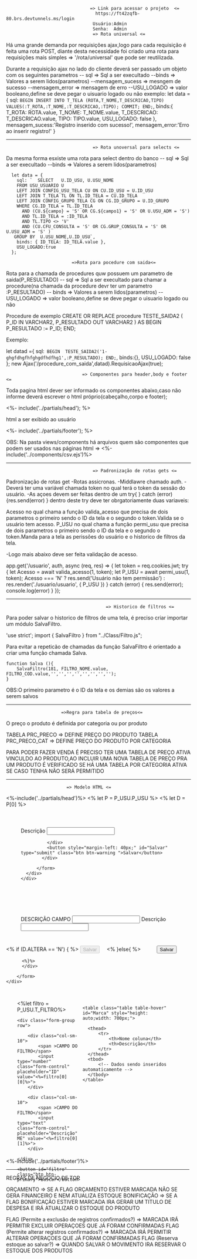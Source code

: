                                    => Link para acessar o projeto  <=
                                      https://ft42zqfb-80.brs.devtunnels.ms/login
                                     Usuário:Admin
                                     Senha:  Admin
                                     => Rota universal <=        

Há uma grande demanda por requisições ajax,logo para cada requisição é feita uma rota POST,
diante desta necessidade foi criado uma rota para requisições mais simples => '/rota/universal'
que pode ser reutilizada.

Durante a requisição ajax no lado do cliente deverá ser passado um objeto com os seguintes parametros
-- sql => Sql a ser execultado
--binds => Valores a serem lidos(parametros)
--mensagem_sucess => mesngem de sucesso
--mensagem_error  => mensagem de erro
--USU_LOGADO  => valor booleano,define se deve pegar o uisuario logado ou não
exemplo:
            let data = {
                sql: `BEGIN
                INSERT INTO T_TELA (ROTA,T_NOME,T_DESCRICAO,TIPO) VALUES(:T_ROTA,:T_NOME,:T_DESCRICAO,:TIPO);
                COMMIT;
                END;`,
                binds:{
                    T_ROTA: ROTA.value,
                    T_NOME: T_NOME.value,
                    T_DESCRICAO:  T_DESCRICAO.value,
                    TIPO: TIPO.value,
                    USU_LOGADO: false
                  },
                  mensagem_sucess:'Registro inserido com sucesso!',
                  mensagem_error:'Erro ao inserir registro!'
            }


----------------------------------------------------------------------------------------------------------------------------------------
                                     => Rota unoversal para selects <=   

Da mesma forma esxiste uma rota para select dentro do banco
-- sql => Sql a ser execultado
--binds => Valores a serem lidos(parametros)


      let data = {
        sql: `  SELECT   U.ID_USU, U.USU_NOME
        FROM USU_USUARIO U
        LEFT JOIN CONFIG_USU_TELA CU ON CU.ID_USU = U.ID_USU
        LEFT JOIN T_TELA TL ON TL.ID_TELA = CU.ID_TELA
        LEFT JOIN CONFIG_GRUPO_TELA CG ON CG.ID_GRUPO = U.ID_GRUPO
        WHERE CG.ID_TELA = TL.ID_TELA
          AND (CU.${campo} = 'S' OR CG.${campo1} = 'S' OR U.USU_ADM = 'S')
          AND TL.ID_TELA = :ID_TELA
          AND TL.TIPO <> 'V'
          AND (CU.CFU_CONSULTA = 'S' OR CG.GRUP_CONSULTA = 'S' OR U.USU_ADM = 'S' )
       GROUP BY  U.USU_NOME,U.ID_USU`,
        binds: { ID_TELA: ID_TELA.value },
        USU_LOGADO:true
      };
<!-- ------------------------------------------------------------------------------------ -->
                             =>Rota para pocedure com saida<=
Rota para a chamada de procedures quw possuem um parametro de saida(P_RESULTADO)
-- sql => Sql a ser execultado para chamar a procedure(na chamada da procedure devr ter um parametro :P_RESULTADO)
-- binds => Valores a serem lidos(parametros)
-- USU_LOGADO =>  valor booleano,define se deve pegar o uisuario logado ou não


Procedure de exemplo
CREATE OR REPLACE procedure TESTE_SAIDA2 (
    P_ID IN VARCHAR2,
    P_RESULTADO OUT VARCHAR2
) 
AS
BEGIN
    P_RESULTADO := P_ID; 
END;

Exemplo:

let datad ={
  sql:` BEGIN 
        TESTE_SAIDA2('1-ghgfdhgfhfghgdfhdfhg1',:P_RESULTADO);
        END;`,
  binds:{},
  USU_LOGADO: false
};
new Ajax('/procedure_com_saida',datad).RequisicaoAjax(true);

<!----------------------------------------------------------------------------------------------------------------------------------------------- -->
                                 => Componentes para header,body e footer <= 

Toda pagina html dever ser informado os componentes abaixo,caso não informe deverá escrever o html próprio(cabeçalho,corpo e footer);

<%- include('../partials/head'); %>

html a ser exibido ao usuário

<%- include('../partials/footer'); %>

OBS: Na pasta views/components há arquivos quem são componentes que podem ser usados nas páginas html =>    <%-include('../components/csv.ejs')%>

-------------------------------------------------------------------------------------------------------------------------------------------------
                                     => Padronização de rotas gets <= 

Padronização de rotas get
-Rotas assicronas.
-Middlawre chamado auth.
-Deverá ter uma variável chamada token no qual terá o token da sessão do usuário.
-As açoes devem ser feitas dentro de um try{  } catch (error){res.send(error) } dentro deste try deve ter obrgatoriamente duas variaveis:

 Acesso no qual chama a função valida_acesso que  precisa de dois parametros o primeiro sendo o ID da tela e o segundo o token.Valida se o usuário tem acesso.
 P_USU  no qual chama a função permi_usu que precisa de dois parametros o primeiro sendo o ID da tela e o segundo o token.Manda para a tela as perissões do usuário e o historico de filtros da tela.

-Logo mais abaixo deve ser feita validação de acesso.

app.get('/usuario', auth, async (req, res) => {
  let token = req.cookies.jwt;
  try {
    let Acesso = await valida_acesso(1, token);
    let P_USU = await permi_usu(1, token);
    Acesso === 'N' ? res.send('Usuário não tem permissão') : res.render('./usuario/usuario', { P_USU })
  } catch (error) {
    res.send(error);
    console.log(error)
  }
});

----------------------------------------------------------------------------------------------------------------------------------

                                          => Historico de filtros <=

Para poder salvar o historico de filtros de uma tela, é preciso criar importar um módulo SalvaFiltro.

'use strict';
import { SalvaFiltro } from "../Class/Filtro.js";

Para evitar a repeticão de chamadas da função SalvaFiltro é orientado a criar uma função chamada Salva.

    function Salva (){
        SalvaFiltro(181, FILTRO_NOME.value, FILTRO_COD.value,'','','','','','','','');
    }
OBS:O primeiro parametro é o ID da tela e os demias são os valores a serem salvos

----------------------------------------------------------------------------------------------------------------------------------
                         =>Regra para tabela de preços<=

   O preço o produto é definida por categoria ou por produto

TABELA PRC_PRECO => DEFINE PREÇO DO PRODUTO
TABELA PRC_PRECO_CAT => DEFINE PREÇO DO PRODUTO POR CATEGORIA

PARA PODER FAZER VENDA É PRECISO TER UMA TABELA DE PREÇO ATIVA VINCULDO AO PRODUTO,AO INCLUIR UMA NOVA TABELA DE PREÇO PRA UM PRODUTO 
É VERIFICADO SE HÁ UMA TABELA POR CATEGORIA ATIVA SE CASO TENHA NÃO SERÁ PERMITIDO




---------------------------------------------------------------------------------
                           => Modelo HTML <=




<%-include('../partials/head')%>
<% let P = P_USU.P_USU %>
<% let D = P[0] %>
<!--  -->
<div class="modal fade PRINCIPAL" tabindex="-1" role="dialog" aria-labelledby="myExtraLargeModalLabel" aria-hidden="true" >
    <div class="modal-dialog modal-xl" style="width: 500px;">
      <div class="modal-content">
        <form class="needs-validation" id="form" novalidate>
          <div class="container" style="padding: 40px;" >
              <div class="row">
                <div class="col-sm"  >
                    <label >Descrição</label>
                   <input type="text" class="form-control TddCam"  name="NOME" required>
                </div>
              </div>
          
              </div>
              <button style="margin-left: 40px;" id="Salvar" type="submit" class="btn btn-warning ">Salvar</button>
            </div>
          
          </form>
      </div>
    </div>
  </div>
  <!--editar registro-->
<div class="modal fade EDITAR" tabindex="-1" role="dialog" aria-labelledby="myExtraLargeModalLabel" aria-hidden="true" >
  <div class="modal-dialog modal-xl" style="width: 500px;">
    <div class="modal-content">
      <form class="needs-validation"  novalidate>
        <div class="container" style="padding: 40px;" >
            <div class="row">
              <div class="col-sm"  >
                  <label for="">DESCRIÇÃO CAMPO</label>
                 <input type="text" class="form-control"   required>
                  <label for="">Descrição</label>
                 <input type="text" class="form-control"  required>
              </div>
            </div>
            </div>
            <% if (D.ALTERA == 'N') { %> 
              <button class="btn btn-primary" style="margin-right: 15px;" data-toggle="modal" disabled  >Salvar</button>
          <% }else{ %>
              <button style="margin-left: 40px;" id="SALVA_EDICAO"  class="btn btn-warning ">Salvar</button>

          <%}%> 
          </div>
        
        </form>
    </div>
  </div>
</div>
<!--  -->
<div class="grad" style="display: flex;height: auto;padding: 30px;">
  <div style="width: 300px;height: 400px;">
   <form>
<%let filtro = P_USU.T_FILTRO%> 

    <div class="form-group row">

        <div class="col-sm-10">
            <span >CAMPO DO FILTRO</span>
            <input type="number"  class="form-control" placeholder="ID"  value="<%=filtro[0][0]%>">
        </div>
 
        <div class="col-sm-10">
            <span >CAMPO DO FILTRO</span>
            <input type="text"  class="form-control" placeholder="Descrição" ME" value="<%=filtro[0][1]%>">
        </div>

    </div>

    <button id="filtro" class="btn btn-primary">Buscar</button>

   </form>
   </div>
  <!-- Tabela -->
  <div style="width: 100%;display: block;">

    <table class="table table-hover" id="Marca" style="height: auto;width: 700px;">

      <thead>
          <tr>
              <th>Nome coluna</th>
              <th>Descrição</th>
          </tr>
      </thead>
      <tbod>
          <!-- Dados sendo inseridos automaticamente -->
      </tbody>
    </table>
  </div>
</div>
<%-include('../partials/footer')%>



-------------------------------------------------------------------------------------------

REGRAS DE NEGOCIO DE TOP

ORÇAMENTO   => SE A FLAG ORÇAMENTO ESTIVER MARCADA NÃO SE GERA FINANCEIRO E NEM ATUALIZA ESTOQUE
BONIFICAÇÃO => SE A FLAG BONIFICAÇÃO ESTIVER MARCADA IRA GERAR UM TITULO DE DESPESA E IRÁ ATUALIZAR O ESTOQUE DO PRODUTO

 FLAG (Permite a exclusão de registros confirmados?) => MARCADA IRÁ PERMITIR EXCLUIR OPERAÇOES QUE JÁ FORAM CONFIRMADAS
 FLAG (Permite alterar registros confirmados?) => MARCADA IRÁ PERMITIR ALTERAR OPERAÇOES QUE JÁ FORAM CONFIRMADAS
 FLAG (Reserva estoque ao salvar?) => QUANDO SALVAR O MOVIMENTO IRA RESERVAR O ESTOQUE DOS PRODUTOS

































